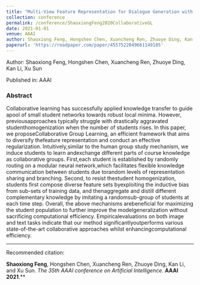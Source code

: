 ```yaml
---
title: "Multi-View Feature Representation for Dialogue Generation with Bidirectional Distillation"
collection: conference
permalink: /conference/ShaoxiongFeng2020CollaborativeGL
date: 2021-01-01
venue: AAAI
author: Shaoxiong Feng, Hongshen Chen, Xuancheng Ren, Zhuoye Ding, Kan Li, Xu Sun.
paperurl: 'https://readpaper.com/paper/4557522049661149185'
---
```

Author: Shaoxiong Feng, Hongshen Chen, Xuancheng Ren, Zhuoye Ding, Kan Li, Xu Sun

Published in: AAAI

### Abstract

Collaborative learning has successfully applied knowledge transfer to guide apool of small student networks towards robust local minima. However, previousapproaches typically struggle with drastically aggravated studenthomogenization when the number of students rises. In this paper, we proposeCollaborative Group Learning, an efficient framework that aims to diversify thefeature representation and conduct an effective regularization. Intuitively,similar to the human group study mechanism, we induce students to learn andexchange different parts of course knowledge as collaborative groups. First,each student is established by randomly routing on a modular neural network,which facilitates flexible knowledge communication between students due torandom levels of representation sharing and branching. Second, to resist thestudent homogenization, students first compose diverse feature sets byexploiting the inductive bias from sub-sets of training data, and thenaggregate and distill different complementary knowledge by imitating a randomsub-group of students at each time step. Overall, the above mechanisms arebeneficial for maximizing the student population to further improve the modelgeneralization without sacrificing computational efficiency. Empiricalevaluations on both image and text tasks indicate that our method significantlyoutperforms various state-of-the-art collaborative approaches whilst enhancingcomputational efficiency.

---

Recommended citation:

**Shaoxiong Feng**, Hongshen Chen, Xuancheng Ren, Zhuoye Ding, Kan Li, and Xu Sun. *The 35th AAAI conference on Artificial Intelligence*. **AAAI 2021**.**
